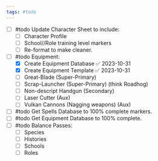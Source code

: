 ```yaml
---
tags: #todo
---
```

- [ ] #todo Update Character Sheet to include:
	- [ ] Character Profile
	- [ ] School//Role training level markers
	- [ ] Re-format to make cleaner.
- [ ] #todo Equipment:
	- [x] Create Equipment Database ✅ 2023-10-31
	- [x] Create Equipment Template ✅ 2023-10-31
	- [ ] Great-Blade (Super-Primary)
	- [ ] Scrap-Launcher (Super-Primary) (think Roadhog)
	- [ ] Non-descript Handgun (Secondary)
	- [ ] Laser Cutter (Aux)
	- [ ] Vulkan Cannons (Nagging weapons) (Aux)
- [ ] #todo Get Spells Database to 100% complete markers.
- [ ] #todo Get Equipment Database to 100% complete.
- [ ] #todo Balance Passes:
	- [ ] Species
	- [ ] Histories
	- [ ] Schools
	- [ ] Roles
